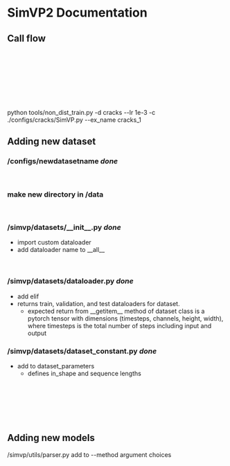 # SimVP2 Documentation

## Call flow

<br>
<br>
<br>
<br>
<br>
<br>
<br>

python tools/non_dist_train.py -d cracks --lr 1e-3 -c ./configs/cracks/SimVP.py --ex_name cracks_1


## Adding new dataset

### /configs/newdatasetname ***done***

<br>

### make new directory in /data

<br>

### /simvp/datasets/\_\_init__.py  ***done***
* import custom dataloader
* add dataloader name to \_\_all__

<br>

### /simvp/datasets/dataloader.py ***done***
* add elif 
* returns train, validation, and test dataloaders for dataset.
    * expected return from \_\_getitem__ method of dataset class is a pytorch tensor with dimensions (timesteps, channels, height, width), where timesteps is the total number of steps including input and output

### /simvp/datasets/dataset_constant.py ***done***
* add to dataset_parameters
    * defines in_shape and sequence lengths

<br>
<br>
<br>
<br>
<br>

## Adding new models

/simvp/utils/parser.py add to --method argument choices
